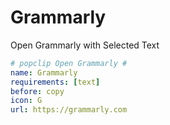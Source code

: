 # Grammarly #

Open Grammarly with Selected Text

```yaml
# popclip Open Grammarly #
name: Grammarly
requirements: [text]
before: copy
icon: G
url: https://grammarly.com
```